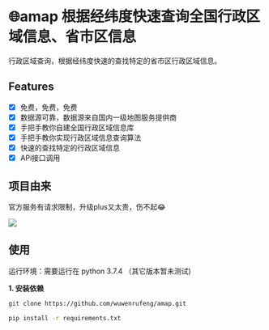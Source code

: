 # 🌐amap 根据经纬度快速查询全国行政区域信息、省市区信息
行政区域查询，根据经纬度快速的查找特定的省市区行政区域信息。

## Features
- [x] 免费，免费，免费
- [x] 数据源可靠，数据源来自国内一级地图服务提供商
- [x] 手把手教你自建全国行政区域信息库
- [x] 手把手教你实现行政区域信息查询算法
- [x] 快速的查找特定的行政区域信息
- [x] APi接口调用

## 项目由来
官方服务有请求限制，升级plus又太贵，伤不起😂

![](https://github.com/wuwenrufeng/amap/blob/master/docs/gaode.png)


## 使用
运行环境：需要运行在 python 3.7.4 （其它版本暂未测试)

**1. 安装依赖**
```bash
git clone https://github.com/wuwenrufeng/amap.git

pip install -r requirements.txt
```
